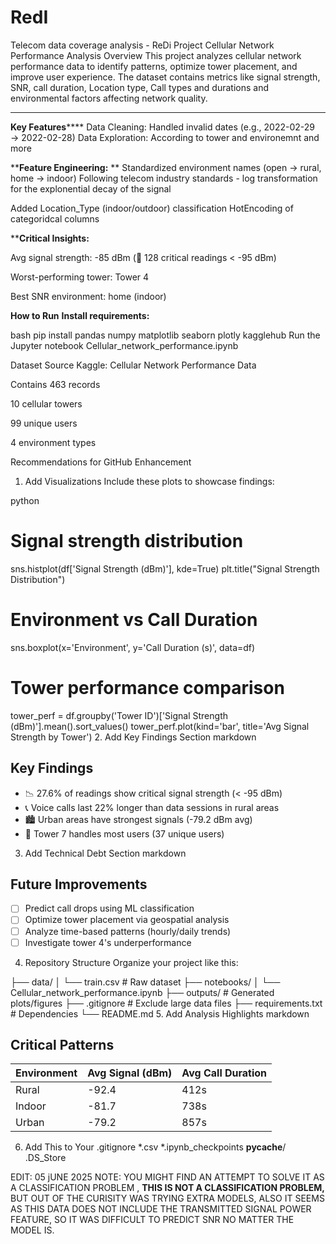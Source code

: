 # RedI
Telecom data coverage analysis - ReDi Project
Cellular Network Performance Analysis
Overview
This project analyzes cellular network performance data to identify patterns, 
optimize tower placement, and improve user experience. 
The dataset contains metrics like signal strength, SNR, call duration, Location type, Call types and durations and environmental factors affecting network quality.
****
**Key Features******
Data Cleaning: Handled invalid dates (e.g., 2022-02-29 → 2022-02-28)
Data Exploration: According to tower and environemnt and more

****Feature Engineering:**
**
Standardized environment names (open → rural, home → indoor)
Following telecom industry standards - log transformation for the explonential decay of the signal 

Added Location_Type (indoor/outdoor) classification
HotEncoding of categoridcal columns 

****Critical Insights:**

Avg signal strength: -85 dBm (📶 128 critical readings < -95 dBm)

Worst-performing tower: Tower 4

Best SNR environment: home (indoor)

**How to Run**
**Install requirements:**

bash
pip install pandas numpy matplotlib seaborn plotly kagglehub
Run the Jupyter notebook Cellular_network_performance.ipynb

Dataset Source
Kaggle: Cellular Network Performance Data

Contains 463 records

10 cellular towers

99 unique users

4 environment types

Recommendations for GitHub Enhancement
1. Add Visualizations
Include these plots to showcase findings:

python
# Signal strength distribution
sns.histplot(df['Signal Strength (dBm)'], kde=True)
plt.title("Signal Strength Distribution")

# Environment vs Call Duration
sns.boxplot(x='Environment', y='Call Duration (s)', data=df)

# Tower performance comparison
tower_perf = df.groupby('Tower ID')['Signal Strength (dBm)'].mean().sort_values()
tower_perf.plot(kind='bar', title='Avg Signal Strength by Tower')
2. Add Key Findings Section
markdown
## Key Findings
- 📉 27.6% of readings show critical signal strength (< -95 dBm)
- 📞 Voice calls last 22% longer than data sessions in rural areas
- 🏙️ Urban areas have strongest signals (-79.2 dBm avg) 
- 📡 Tower 7 handles most users (37 unique users)
3. Add Technical Debt Section
markdown
## Future Improvements
- [ ] Predict call drops using ML classification
- [ ] Optimize tower placement via geospatial analysis
- [ ] Analyze time-based patterns (hourly/daily trends)
- [ ] Investigate tower 4's underperformance
4. Repository Structure
Organize your project like this:

├── data/
│   └── train.csv             # Raw dataset
├── notebooks/
│   └── Cellular_network_performance.ipynb
├── outputs/                  # Generated plots/figures
├── .gitignore                # Exclude large data files
├── requirements.txt          # Dependencies
└── README.md
5. Add Analysis Highlights
markdown
## Critical Patterns
| Environment | Avg Signal (dBm) | Avg Call Duration |
|-------------|------------------|-------------------|
| Rural       | -92.4            | 412s              | 
| Indoor      | -81.7            | 738s              |
| Urban       | -79.2            | 857s              |
6. Add This to Your .gitignore
*.csv
*.ipynb_checkpoints
__pycache__/
.DS_Store

EDIT: 05 jUNE 2025
NOTE: YOU MIGHT FIND AN ATTEMPT TO SOLVE IT AS A CLASSIFICATION PROBLEM , **THIS IS NOT A CLASSIFICATION PROBLEM,** BUT OUT OF THE CURISITY WAS TRYING EXTRA MODELS,
ALSO IT SEEMS AS THIS DATA DOES NOT INCLUDE THE TRANSMITTED SIGNAL POWER FEATURE, SO IT WAS DIFFICULT TO PREDICT SNR NO MATTER THE MODEL IS.

